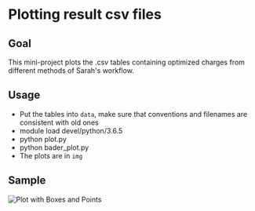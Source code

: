 # Plotting result csv files

## Goal
This mini-project plots the .csv tables containing optimized charges from different methods of Sarah's workflow.

## Usage
* Put the tables into `data`, make sure that conventions and filenames are consistent with old ones
* module load devel/python/3.6.5
* python plot.py
* python bader_plot.py
* The plots are in `img`

## Sample
![Plot with Boxes and Points](img/point_box)
